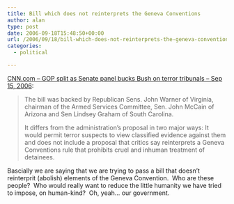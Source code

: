 ```yaml
---
title: Bill which does not reinterprets the Geneva Conventions
author: alan
type: post
date: 2006-09-18T15:48:50+00:00
url: /2006/09/18/bill-which-does-not-reinterprets-the-geneva-conventions/
categories:
  - political

---
```

[CNN.com &#8211; GOP split as Senate panel bucks Bush on terror tribunals &#8211; Sep 15, 2006][1]:



> The bill was backed by Republican Sens. John Warner of Virginia, chairman of the Armed Services Committee, Sen. John McCain of Arizona and Sen Lindsey Graham of South Carolina.
>
> It differs from the administration&#8217;s proposal in two major ways: It would permit terror suspects to view classified evidence against them and does not include a proposal that critics say reinterprets a Geneva Conventions rule that prohibits cruel and inhuman treatment of detainees.

Bascially we are saying that we are trying to pass a bill that doesn&#8217;t reinterprit (abolish) elements of the Geneva Convention.&nbsp; Who are these people?&nbsp; Who would really want to reduce the little humanity we have tried to impose, on human-kind?&nbsp; Oh, yeah&#8230; our government.


 [1]: http://www.cnn.com/2006/POLITICS/09/14/congress.tribunals/index.html
